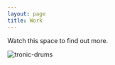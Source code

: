 ```yaml
---
layout: page
title: Work
---
```


<p class="message">
Watch this space to find out more.
</p>

<img src="{{ site.baseurl }}/public/demo.gif" alt="tronic-drums" />